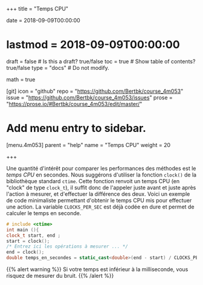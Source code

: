 +++
title = "Temps CPU"

date = 2018-09-09T00:00:00
# lastmod = 2018-09-09T00:00:00

draft = false  # Is this a draft? true/false
toc = true  # Show table of contents? true/false
type = "docs"  # Do not modify.

math = true

[git]
  icon = "github"
  repo = "https://github.com/Bertbk/course_4m053"
  issue = "https://github.com/Bertbk/course_4m053/issues"
  prose = "https://prose.io/#Bertbk/course_4m053/edit/master/"

# Add menu entry to sidebar.
[menu.4m053]
  parent = "help"
  name = "Temps CPU"
  weight = 20

+++


Une quantité d'intérêt pour comparer les performances des méthodes est le *temps CPU* en secondes. Nous suggérons d'utiliser la fonction `clock()` de la bibliothèque standard `ctime`. Cette fonction renvoit un temps CPU (en "clock" de type `clock_t`), il suffit donc de l'appeler juste avant et juste après l'action à mesurer, et d'effectuer la différence des deux. Voici un exemple de code minimaliste permettant d'obtenir le temps CPU mis pour effectuer une action. La variable  `CLOCKS_PER_SEC` est déjà codée en dure et permet de calculer le temps en seconde.

```cpp
# include <ctime> 
int main (){
clock_t start, end ;
start = clock();
/* Entrez ici les opérations à mesurer ... */
end = clock();
double temps_en_secondes = static_cast<double>(end - start) / CLOCKS_PER_SEC ;
```

{{% alert warning %}}
Si votre temps est inférieur à la milliseconde, vous risquez de mesurer du bruit.
{{% /alert %}}